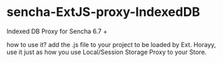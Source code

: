 # sencha-ExtJS-proxy-IndexedDB
Indexed DB Proxy for Sencha 6.7 +

how to use it?
add the .js file to your project to be loaded by Ext.
Horayy, use it just as how you use Local/Session Storage Proxy to your Store.
